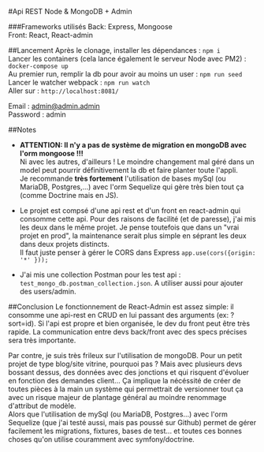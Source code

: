 #Api REST Node & MongoDB + Admin

###Frameworks utilisés
Back: Express, Mongoose<br/>
Front: React, React-admin


##Lancement
Après le clonage, installer les dépendances : `npm i`<br/>
Lancer les containers (cela lance également le serveur Node avec PM2) : `docker-compose up`<br/>
Au premier run, remplir la db pour avoir au moins un user : `npm run seed`<br/>
Lancer le watcher webpack : `npm run watch`<br/>
Aller sur : `http://localhost:8081/`

Email : admin@admin.admin<br/>
Password : admin

##Notes
- **ATTENTION: Il n'y a pas de système de migration en mongoDB avec l'orm mongoose !!!**<br>
Ni avec les autres, d'ailleurs ! Le moindre changement mal géré dans un model peut pourrir définitivement la db et faire planter toute l'appli.<br>
  Je recommande **très fortement** l'utilisation de bases mySql (ou MariaDB, Postgres,...) avec l'orm Sequelize qui gère très bien tout ça (comme Doctrine mais en JS).
  
- Le projet est compsé d'une api rest et d'un front en react-admin qui consomme cette api. Pour des raisons de facilité (et de paresse), j'ai mis les deux dans le même projet.
Je pense toutefois que dans un "vrai projet en prod", la maintenance serait plus simple en séprant les deux dans deux projets distincts.<br>
  Il faut juste penser à gérer le CORS dans Express `app.use(cors({origin: '*' }));`
  
- J'ai mis une collection Postman pour les test api : `test_mongo_db.postman_collection.json`. A utiliser aussi pour ajouter des users/admin.

##Conclusion
Le fonctionnement de React-Admin est assez simple: il consomme une api-rest en CRUD en lui passant des arguments (ex: ?sort=id).
Si l'api est propre et bien organisée, le dev du front peut être très rapide. La communication entre devs back/front avec des specs précises sera très importante.

Par contre, je suis très frileux sur l'utilisation de mongoDB.
Pour un petit projet de type blog/site vitrine, pourquoi pas ?
Mais avec plusieurs devs bossant dessus, des données avec des jonctions et qui risquent d'évoluer en fonction des demandes client...
Ça implique la nécéssité de créer de toutes pièces à la main un système qui permettrait de versionner tout ça avec un risque majeur de plantage général au moindre renommage d'attribut de modèle.<br>
Alors que l'utilisation de mySql (ou MariaDB, Postgres...) avec l'orm Sequelize (que j'ai testé aussi, mais pas poussé sur Github) permet de gérer facilement les migrations, fixtures, bases de test... 
et toutes ces bonnes choses qu'on utilise couramment avec symfony/doctrine.
